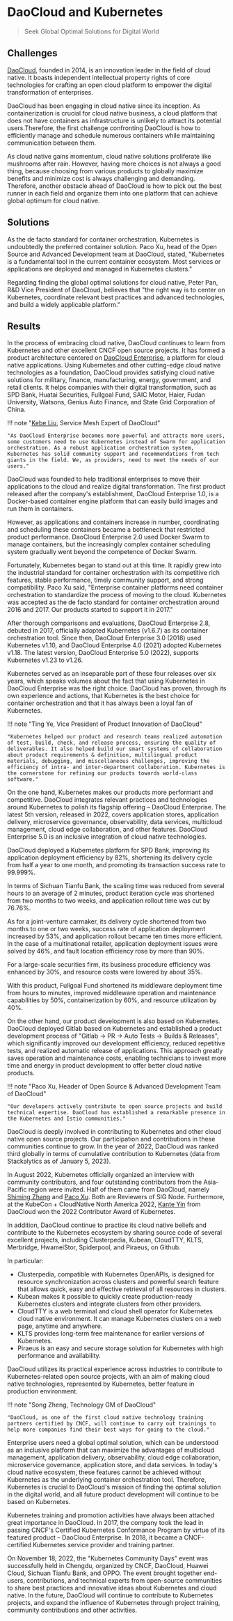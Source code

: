 # DaoCloud and Kubernetes

> Seek Global Optimal Solutions for Digital World

## Challenges

[DaoCloud](https://www.daocloud.io/en/), founded in 2014, is an innovation leader in the field of cloud native. It boasts independent intellectual property rights of core technologies for crafting an open cloud platform to empower the digital transformation of enterprises.

DaoCloud has been engaging in cloud native since its inception. As containerization is crucial for cloud native business, a cloud platform that does not have containers as infrastructure is unlikely to attract its potential users.Therefore, the first challenge confronting DaoCloud is how to efficiently manage and schedule numerous containers while maintaining communication between them.

As cloud native gains momentum, cloud native solutions proliferate like mushrooms after rain. However, having more choices is not always a good thing, because choosing from various products to globally maximize benefits and minimize cost is always challenging and demanding. Therefore, another obstacle ahead of DaoCloud is how to pick out the best runner in each field and organize them into one platform that can achieve global optimum for cloud native.

## Solutions

As the de facto standard for container orchestration, Kubernetes is undoubtedly the preferred container solution. Paco Xu, head of the Open Source and Advanced Development team at DaoCloud, stated, "Kubernetes is a fundamental tool in the current container ecosystem. Most services or applications are deployed and managed in Kubernetes clusters."

Regarding finding the global optimal solutions for cloud native, Peter Pan, R&D Vice President of DaoCloud, believes that "the right way is to center on Kubernetes, coordinate relevant best practices and advanced technologies, and build a widely applicable platform."

## Results

In the process of embracing cloud native, DaoCloud continues to learn from Kubernetes and other excellent CNCF open source projects. It has formed a product architecture centered on [DaoCloud Enterprise](https://docs.daocloud.io/), a platform for cloud native applications. Using Kubernetes and other cutting-edge cloud native technologies as a foundation, DaoCloud provides satisfying cloud native solutions for military, finance, manufacturing, energy, government, and retail clients. It helps companies with their digital transformation, such as SPD Bank, Huatai Securities, Fullgoal Fund, SAIC Motor, Haier, Fudan University, Watsons, Genius Auto Finance, and State Grid Corporation of China.

!!! note "[Kebe Liu](https://github.com/kebe7jun), Service Mesh Expert of DaoCloud"

    "As DaoCloud Enterprise becomes more powerful and attracts more users, some customers need to use Kubernetes instead of Swarm for application orchestration. As a robust application orchestration system, Kubernetes has solid community support and recommendations from tech giants in the field. We, as providers, need to meet the needs of our users."

DaoCloud was founded to help traditional enterprises to move their applications to the cloud and realize digital transformation. The first product released after the company's establishment, DaoCloud Enterprise 1.0, is a Docker-based container engine platform that can easily build images and run them in containers.

However, as applications and containers increase in number, coordinating and scheduling these containers became a bottleneck that restricted product performance. DaoCloud Enterprise 2.0 used Docker Swarm to manage containers, but the increasingly complex container scheduling system gradually went beyond the competence of Docker Swarm.

Fortunately, Kubernetes began to stand out at this time. It rapidly grew into the industrial standard for container orchestration with its competitive rich features, stable performance, timely community support, and strong compatibility. Paco Xu said, "Enterprise container platforms need container orchestration to standardize the process of moving to the cloud. Kubernetes was accepted as the de facto standard for container orchestration around 2016 and 2017. Our products started to support it in 2017."

After thorough comparisons and evaluations, DaoCloud Enterprise 2.8, debuted in 2017, officially adopted Kubernetes (v1.6.7) as its container orchestration tool. Since then, DaoCloud Enterprise 3.0 (2018) used Kubernetes v1.10, and DaoCloud Enterprise 4.0 (2021) adopted Kubernetes v1.18. The latest version, DaoCloud Enterprise 5.0 (2022), supports Kubernetes v1.23 to v1.26.

Kubernetes served as an inseparable part of these four releases over six years, which speaks volumes about the fact that using Kubernetes in DaoCloud Enterprise was the right choice. DaoCloud has proven, through its own experience and actions, that Kubernetes is the best choice for container orchestration and that it has always been a loyal fan of Kubernetes.

!!! note "Ting Ye, Vice President of Product Innovation of DaoCloud"

    "Kubernetes helped our product and research teams realized automation of test, build, check, and release process, ensuring the quality of deliverables. It also helped build our smart systems of collaboration about product requirements & definition, multilingual product materials, debugging, and miscellaneous challenges, improving the efficiency of intra- and inter-department collaboration. Kubernetes is the cornerstone for refining our products towards world-class software."

On the one hand, Kubernetes makes our products more performant and competitive. DaoCloud integrates relevant practices and technologies around Kubernetes to polish its flagship offering – DaoCloud Enterprise. The latest 5th version, released in 2022, covers application stores, application delivery, microservice governance, observability, data services, multicloud management, cloud edge collaboration, and other features. DaoCloud Enterprise 5.0 is an inclusive integration of cloud native technologies.

DaoCloud deployed a Kubernetes platform for SPD Bank, improving its application deployment efficiency by 82%, shortening its delivery cycle from half a year to one month, and promoting its transaction success rate to 99.999%.

In terms of Sichuan Tianfu Bank, the scaling time was reduced from several hours to an average of 2 minutes, product iteration cycle was shortened from two months to two weeks, and application rollout time was cut by 76.76%.

As for a joint-venture carmaker, its delivery cycle shortened from two months to one or two weeks, success rate of application deployment increased by 53%, and application rollout became ten times more efficient. In the case of a multinational retailer, application deployment issues were solved by 46%, and fault location efficiency rose by more than 90%.

For a large-scale securities firm, its business procedure efficiency was enhanced by 30%, and resource costs were lowered by about 35%.

With this product, Fullgoal Fund shortened its middleware deployment time from hours to minutes, improved middleware operation and maintenance capabilities by 50%, containerization by 60%, and resource utilization by 40%.

On the other hand, our product development is also based on Kubernetes. DaoCloud deployed Gitlab based on Kubernetes and established a product development process of "Gitlab -> PR -> Auto Tests -> Builds & Releases", which significantly improved our development efficiency, reduced repetitive tests, and realized automatic release of applications. This approach greatly saves operation and maintenance costs, enabling technicians to invest more time and energy in product development to offer better cloud native products.

!!! note "Paco Xu, Header of Open Source & Advanced Development Team of DaoCloud"

    "Our developers actively contribute to open source projects and build technical expertise. DaoCloud has established a remarkable presence in the Kubernetes and Istio communities."

DaoCloud is deeply involved in contributing to Kubernetes and other cloud native open source projects. Our participation and contributions in these communities continue to grow. In the year of 2022, DaoCloud was ranked third globally in terms of cumulative contribution to Kubernetes (data from Stackalytics as of January 5, 2023).

In August 2022, Kubernetes officially organized an interview with community contributors, and four outstanding contributors from the Asia-Pacific region were invited. Half of them came from DaoCloud, namely [Shiming Zhang](https://github.com/wzshiming) and [Paco Xu](https://github.com/pacoxu). Both are Reviewers of SIG Node. Furthermore, at the KubeCon + CloudNative North America 2022, [Kante Yin](https://github.com/kerthcet) from DaoCloud won the 2022 Contributor Award of Kubernetes.

In addition, DaoCloud continue to practice its cloud native beliefs and contribute to the Kubernetes ecosystem by sharing source code of several excellent projects, including Clusterpedia, Kubean, CloudTTY, KLTS, Merbridge, HwameiStor, Spiderpool, and Piraeus, on Github.

In particular:

- Clusterpedia, compatible with Kubernetes OpenAPIs, is designed for resource synchronization across clusters and powerful search feature that allows quick, easy and effective retrieval of all resources in clusters.
- Kubean makes it possible to quickly create production-ready Kubernetes clusters and integrate clusters from other providers.
- CloudTTY is a web terminal and cloud shell operator for Kubernetes cloud native environment. It can manage Kubernetes clusters on a web page, anytime and anywhere.
- KLTS provides long-term free maintenance for earlier versions of Kubernetes.
- Piraeus is an easy and secure storage solution for Kubernetes with high performance and availability.

DaoCloud utilizes its practical experience across industries to contribute to Kubernetes-related open source projects, with an aim of making cloud native technologies, represented by Kubernetes, better feature in production environment.

!!! note "Song Zheng, Technology GM of DaoCloud"

    "DaoCloud, as one of the first cloud native technology training partners certified by CNCF, will continue to carry out trainings to help more companies find their best ways for going to the cloud."

Enterprise users need a global optimal solution, which can be understood as an inclusive platform that can maximize the advantages of multicloud management, application delivery, observability, cloud edge collaboration, microservice governance, application store, and data services. In today's cloud native ecosystem, these features cannot be achieved without Kubernetes as the underlying container orchestration tool. Therefore, Kubernetes is crucial to DaoCloud's mission of finding the optimal solution in the digital world, and all future product development will continue to be based on Kubernetes.

Kubernetes training and promotion activities have always been attached great importance in DaoCloud. In 2017, the company took the lead in passing CNCF's Certified Kubernetes Conformance Program by virtue of its featured product – DaoCloud Enterprise. In 2018, it became a CNCF-certified Kubernetes service provider and training partner.

On November 18, 2022, the "Kubernetes Community Days" event was successfully held in Chengdu, organized by CNCF, DaoCloud, Huawei Cloud, Sichuan Tianfu Bank, and OPPO. The event brought together end-users, contributions, and technical experts from open-source communities to share best practices and innovative ideas about Kubernetes and cloud native. In the future, DaoCloud will continue to contribute to Kubernetes projects, and expand the influence of Kubernetes through project training, community contributions and other activities.
